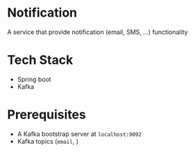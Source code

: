 # Notification
A service that provide notification (email, SMS, ...) functionality

# Tech Stack
 - Spring boot
 - Kafka

# Prerequisites
 - A Kafka bootstrap server at `localhost:9092`
 - Kafka topics (`email`, )
